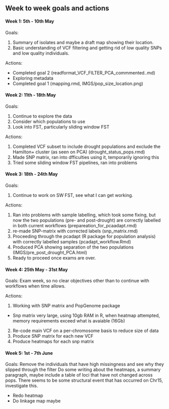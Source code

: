 ## Week to week goals and actions

#### Week 1: 5th - 10th May

Goals:  
1) Summary of isolates and maybe a draft map showing their location.  
2) Basic understanding of VCF filtering and getting rid of low quality SNPs and low quality individuals.  

Actions:
- Completed goal 2 (readformat_VCF_FILTER_PCA_commmented..md)
- Exploring metadata
- Completed goal 1 (mapping.rmd, IMGS/pop_size_location.png)


#### Week 2: 11th - 18th May

Goals:
1) Continue to explore the data
2) Consider which populations to use
3) Look into FST, particularly sliding window FST

Actions:
1) Completed VCF subset to include drought populations and exclude the Hamilton+ cluster (as seen on PCA) (drought_status_pops.rmd)
2) Made SNP matrix, ran into dfficulties using it, temporarily ignoring this
3) Tried some sliding window FST pipelines, ran into problems

#### Week 3: 18th - 24th May

Goals:
1) Continue to work on SW FST, see what I can get working.

Actions:
1) Ran into problems with sample labelling, which took some fixing, but now the two populations (pre- and post-drought) are correctly labelled in both current workflows (prepareation_for_pcaadapt.rmd)
2) re-made SNP-matrix with corrected labels (snp_matrix.rmd)
3) Proceeding through the pcadapt (R package for population analysis) with correctly labelled samples (pcadapt_workflow.Rmd)
4) Produced PCA showing separation of the two populations (IMGS/pre_post_drought_PCA.html)
5) Ready to proceed once exams are over.

#### Week 4: 25th May - 31st May

Goals:
Exam week, so no clear objectives other than to continue with workflows when time allows.

Actions:
1) Working with SNP matrix and PopGenome package
- Snp matrix very large, using 10gb RAM in R, when heatmap attempted, memory requirements exceed what is avaiable (16Gb)
2) Re-code main VCF on a per-chromosome basis to reduce size of data
3) Produce SNP matrix for each new VCF
4) Produce heatmaps for each snp matrix

#### Week 5: 1st - 7th June

Goals:
Remove the individuals that have high missingness and see why they slipped through the filter
Do some writing about the heatmaps, a summary paragraph, maybe include a table of loci that have not changed across pops.
There seems to be some structural event that has occurred on Chr15, investigate this.
- Redo heatmap
- Do linkage map maybe
